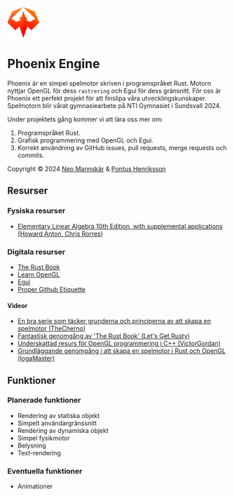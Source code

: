 <img src="./assets/icons/logo.svg" height="70px" alt="An image of the Phoenix logo." />

# Phoenix Engine

Phoenix är en simpel spelmotor skriven i programspråket Rust. Motorn nyttjar OpenGL för dess `rastrering` och Egui för dess gränsnitt. För oss är Phoenix ett perfekt projekt för att finslipa våra utvecklingskunskaper. Spelmotorn blir vårat gymnasiearbete på NTI Gymnasiet i Sundsvall 2024.

Under projektets gång kommer vi att lära oss mer om:

1. Programspråket Rust.
2. Grafisk programmering med OpenGL och Egui.
3. Korrekt användning av GitHub issues, pull requests, merge requests och commits.

Copyright © 2024 [Neo Mannskär](https://github.com/neomannskar) & [Pontus Henriksson](https://github.com/pontushenriksson)

## Resurser

### Fysiska resurser

- [Elementary Linear Algebra 10th Edition, with supplemental applications (Howard Anton, Chris Rorres)](https://books.google.se/books/about/Elementary_Linear_Algebra_with_Supplemen.html?id=I8GNPgAACAAJ&redir_esc=y)

### Digitala resurser

- [The Rust Book](https://doc.rust-lang.org/book/)
- [Learn OpenGL](https://learnopengl.com/Getting-started/OpenGL)
- [Egui](https://docs.rs/egui/latest/egui/)
- [Proper Github Etiquette](https://betterprogramming.pub/git-workflow-etiquette-f22d96b8b0b8)

#### Videor

- [En bra serie som täcker grunderna och principerna av att skapa en spelmotor (TheCherno)](https://youtube.com/playlist?list=PLlrATfBNZ98dC-V-N3m0Go4deliWHPFwT&si=VCfmACkznrGt7yWt)
- [Fantastisk genomgång av 'The Rust Book' (Let's Get Rusty)](https://youtube.com/playlist?list=PLai5B987bZ9CoVR-QEIN9foz4QCJ0H2Y8&si=6F9_wdnwF-yI-e8B)
- [Underskattad resurs för OpenGL programmering i C++ (VictorGordan)](https://www.youtube.com/@VictorGordan/)
- [Grundläggande genomgång i att skapa en spelmotor i Rust och OpenGL (logaMaster)](https://www.youtube.com/playlist?list=PL6TfJEvHZ7C--kM59vKUwNnh30ngWZKUD)

## Funktioner

### Planerade funktioner

- Rendering av statiska objekt
- Simpelt användargränssnitt
- Rendering av dynamiska objekt
- Simpel fysikmotor
- Belysning
- Text-rendering

### Eventuella funktioner

- Animationer
